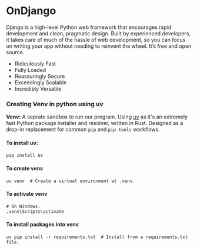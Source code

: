 # OnDjango
Django is a high-level Python web framework that encourages rapid development and clean, pragmatic design. Built by experienced developers, it takes care of much of the hassle of web development, so you can focus on writing your app without needing to reinvent the wheel. It’s free and open source.
- Ridiculously Fast
- Fully Loaded
- Reassuringly Secure
- Exceedingly Scalable
- Incredibly Versatile
### Creating Venv in python using uv
**Venv:** A seprate sandbox to run our program.
Using [uv](https://pypi.org/project/uv/) as it's an extremely fast Python package installer and resolver, written in Rust.
Designed as a drop-in replacement for common `pip` and `pip-tools` workflows.

#### To install uv:
```
pip install uv
```
#### To create venv

```
uv venv  # Create a virtual environment at .venv.

```
#### To activate venv
```
# On Windows.
.venv\Scripts\activate
```
#### To install packages into venv
```
uv pip install -r requirements.txt  # Install from a requirements.txt file.
```